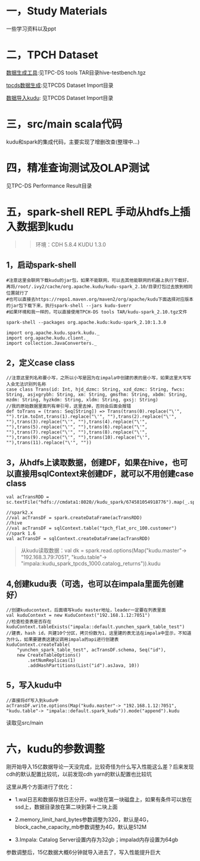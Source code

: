 # 一，Study Materials 

一些学习资料以及ppt

# 二，TPCH Dataset

[数据生成工具](https://github.com/jimmy-src/kudu-learning/tree/master/TPC-DS%20tools%20TAR):见TPC-DS tools TAR目录hive-testbench.tgz

[tpcds数据生成](https://github.com/jimmy-src/kudu-learning/tree/master/TPCDS%20Dataset%20Import):见TPCDS Dataset Import目录

[数据导入kudu](https://github.com/jimmy-src/kudu-learning/tree/master/TPCDS%20Dataset%20Import): 见TPCDS Dataset Import目录

# 三，src/main scala代码

kudu和spark的集成代码，主要实现了增删改查(整理中...)

# 四，精准查询测试及OLAP测试

见TPC-DS Performance Result目录

# 五，spark-shell REPL 手动从hdfs上插入数据到kudu

>> 环境：CDH 5.8.4 KUDU 1.3.0

## 1，启动spark-shell
```
#注意这里会联网下载kudu的jar包，如果不能联网，可以去其他能联网的机器上执行下载好，再将/root/.ivy2/cache/org.apache.kudu/kudu-spark_2.10/目录打包过去放到相同位置就行了
#也可以直接去https://repo1.maven.org/maven2/org/apache/kudu下面选择对应版本的jar包下载下来，执行spark-shell --jars kudu-$verr
#如果环境和我一样的，可以直接使用TPCH-DS tools TAR/kudu-spark_2.10.tgz文件

spark-shell --packages org.apache.kudu:kudu-spark_2.10:1.3.0

import org.apache.kudu.spark.kudu._
import org.apache.kudu.client._
import collection.JavaConverters._
```

## 2，定义case class
```
//注意这里列名称要小写，之所以小写是因为在impala中创建的表的是小写，如果这里大写写入会无法识别列名称
case class Trans(id: Int, hjd_dzmc: String, xzd_dzmc: String, fwcs: String, asjxgrybh: String, xm: String, gmsfhm: String, xbdm: String, mzdm: String, hyzkdm: String, xldm: String, gxsj: String)
//我的原始数据里面列有单引号，这里去掉，否则会后面会报错
def toTrans = (trans: Seq[String]) => Trans(trans(0).replace("\'", "").trim.toInt,trans(1).replace("\'", ""),trans(2).replace("\'", ""),trans(3).replace("\'", ""),trans(4).replace("\'", ""),trans(5).replace("\'", ""),trans(6).replace("\'", ""),trans(7).replace("\'", ""),trans(8).replace("\'", ""),trans(9).replace("\'", ""),trans(10).replace("\'", ""),trans(11).replace("\'", ""))
```

## 3，从hdfs上读取数据，创建DF，如果在hive，也可以直接用sqlContext来创建DF，就可以不用创建case class
```
val acTransRDD = sc.textFile("hdfs://cmdata1:8020//kudu_spark/674581054918776").map(_.split(",")).map(toTrans(_))

//spark2.x
//val acTransDF = spark.createDataFrame(acTransRDD)
//hive
//val acTransDF = sqlContext.table("tpch_flat_orc_100.customer")
//spark 1.6
val acTransDF = sqlContext.createDataFrame(acTransRDD)
```

> 从kudu读取数据：val dk = spark.read.options(Map("kudu.master"-> "192.168.3.79:7051", "kudu.table"-> "impala::kudu_spark_tpcds_1000.catalog_returns")).kudu

## 4,创建kudu表（可选，也可以在impala里面先创建好）
```
//创建kuducontext，后面填写kudu master地址，leader一定要在列表里面
val kuduContext = new KuduContext("192.168.1.12:7051")
//检查检查表是否存在
kuduContext.tableExists("impala::default.yunchen_spark_table_test")
//建表，hash id，共建10个分区，拷贝份数为1，这里建的表无法在impala中显示，不知道为什么，如果要建表这建议调用impala的api进行创建表
kuduContext.createTable(
    "yunchen_spark_table_test", acTransDF.schema, Seq("id"),
    new CreateTableOptions()
        .setNumReplicas(1)
        .addHashPartitions(List("id").asJava, 10))
```

## 5，写入kudu中
```
//直接将df写入到kudu中
acTransDF.write.options(Map("kudu.master"-> "192.168.1.12:7051", "kudu.table"-> "impala::default.spark_kudu")).mode("append").kudu
```

读取见src/main

# 六，kudu的参数调整

刚开始导入15亿数据导论一天没完成，比较奇怪为什么写入性能这么差？后来发现cdh的默认配置比较坑，以前发现cdh yarn的默认配置也比较坑
    
这里从两个方面进行了优化：

* 1.wal日志和数据存放日志分开，wal放在第一块磁盘上，如果有条件可以放在ssd上，数据目录放在第二块到第十二块上面

* 2.memory_limit_hard_bytes参数调整为32G，默认是4G，block_cache_capacity_mb参数调整为4G，默认是512M

* 3.Impala:  Catalog Server设置内存为32gb；impalad内存设置为64gb

参数调整后，15亿数据大概6分钟就导入进去了，写入性能提升巨大








